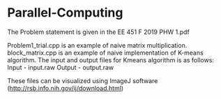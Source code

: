 # Parallel-Computing

The Problem statement is given in the EE 451 F 2019 PHW 1.pdf

Problem1_trial.cpp is an example of naive matrix multiplication. 
block_matrix.cpp is an example of naive implementation of K-means algorithm. 
The input and output files for Kmeans algorithm is as follows:
Input - input.raw
Output - output.raw

These files can be visualized using ImageJ software (http://rsb.info.nih.gov/ij/download.html)
